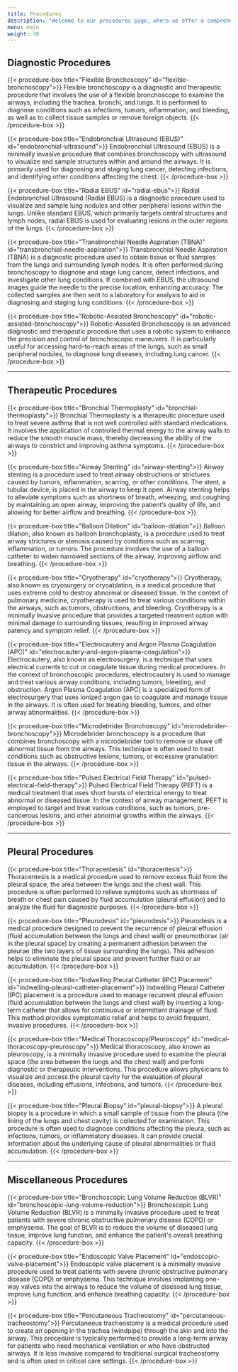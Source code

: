 ```yaml
---
title: Procedures
description: "Welcome to our procedures page, where we offer a comprehensive list of advanced medical services available at Avera St. Luke’s Hospital. Explore our cutting-edge treatments designed to enhance patient care and outcomes."
menu: main
weight: 30
---
```



## Diagnostic Procedures

{{< procedure-box title="Flexible Bronchoscopy" id="flexible-bronchoscopy">}}
Flexible bronchoscopy is a diagnostic and therapeutic procedure that involves the use of a flexible bronchoscope to examine the airways, including the trachea, bronchi, and lungs. It is performed to diagnose conditions such as infections, tumors, inflammation, and bleeding, as well as to collect tissue samples or remove foreign objects. 
{{< /procedure-box >}}

{{< procedure-box title="Endobronchial Ultrasound (EBUS)" id="endobronchial-ultrasound">}}
Endobronchial Ultrasound (EBUS) is a minimally invasive procedure that combines bronchoscopy with ultrasound to visualize and sample structures within and around the airways. It is primarily used for diagnosing and staging lung cancer, detecting infections, and identifying other conditions affecting the chest.
{{< /procedure-box >}}

{{< procedure-box title="Radial EBUS" id="radial-ebus">}}
Radial Endobronchial Ultrasound (Radial EBUS) is a diagnostic procedure used to visualize and sample lung nodules and other peripheral lesions within the lungs. Unlike standard EBUS, which primarily targets central structures and lymph nodes, radial EBUS is used for evaluating lesions in the outer regions of the lungs.
{{< /procedure-box >}}

{{< procedure-box title="Transbronchial Needle Aspiration (TBNA)" id="transbronchial-needle-aspiration">}}
Transbronchial Needle Aspiration (TBNA) is a diagnostic procedure used to obtain tissue or fluid samples from the lungs and surrounding lymph nodes. It is often performed during bronchoscopy to diagnose and stage lung cancer, detect infections, and investigate other lung conditions. If combined with EBUS, the ultrasound images guide the needle to the precise location, enhancing accuracy. The collected samples are then sent to a laboratory for analysis to aid in diagnosing and staging lung conditions.
{{< /procedure-box >}}

{{< procedure-box title="Robotic-Assisted Bronchoscopy" id="robotic-assisted-bronchoscopy">}}
Robotic-Assisted Bronchoscopy is an advanced diagnostic and therapeutic procedure that uses a robotic system to enhance the precision and control of bronchoscopic maneuvers. It is particularly useful for accessing hard-to-reach areas of the lungs, such as small peripheral nodules, to diagnose lung diseases, including lung cancer.
{{< /procedure-box >}}


---


## Therapeutic Procedures

{{< procedure-box title="Bronchial Thermoplasty" id="bronchial-thermoplasty">}}
Bronchial Thermoplasty is a therapeutic procedure used to treat severe asthma that is not well controlled with standard medications. It involves the application of controlled thermal energy to the airway walls to reduce the smooth muscle mass, thereby decreasing the ability of the airways to constrict and improving asthma symptoms.
{{< /procedure-box >}}

{{< procedure-box title="Airway Stenting" id="airway-stenting">}}
Airway stenting is a procedure used to treat airway obstructions or strictures caused by tumors, inflammation, scarring, or other conditions. The stent, a tubular device, is placed in the airway to keep it open. Airway stenting helps to alleviate symptoms such as shortness of breath, wheezing, and coughing by maintaining an open airway, improving the patient’s quality of life, and allowing for better airflow and breathing.
{{< /procedure-box >}}

{{< procedure-box title="Balloon Dilation" id="balloon-dilation">}}
Balloon dilation, also known as balloon bronchoplasty, is a procedure used to treat airway strictures or stenosis caused by conditions such as scarring, inflammation, or tumors. The procedure involves the use of a balloon catheter to widen narrowed sections of the airway, improving airflow and breathing.
{{< /procedure-box >}}

{{< procedure-box title="Cryotherapy" id="cryotherapy">}}
Cryotherapy, also known as cryosurgery or cryoablation, is a medical procedure that uses extreme cold to destroy abnormal or diseased tissue. In the context of pulmonary medicine, cryotherapy is used to treat various conditions within the airways, such as tumors, obstructions, and bleeding. Cryotherapy is a minimally invasive procedure that provides a targeted treatment option with minimal damage to surrounding tissues, resulting in improved airway patency and symptom relief.
{{< /procedure-box >}}

{{< procedure-box title="Electrocautery and Argon Plasma Coagulation (APC)" id="electrocautery-and-argon-plasma-coagulation">}}
Electrocautery, also known as electrosurgery, is a technique that uses electrical currents to cut or coagulate tissue during medical procedures. In the context of bronchoscopic procedures, electrocautery is used to manage and treat various airway conditions, including tumors, bleeding, and obstruction. Argon Plasma Coagulation (APC) is a specialized form of electrosurgery that uses ionized argon gas to coagulate and manage tissue in the airways. It is often used for treating bleeding, tumors, and other airway abnormalities.
{{< /procedure-box >}}

{{< procedure-box title="Microdebrider Bronchoscopy" id="microdebrider-bronchoscopy">}}
Microdebrider bronchoscopy is a procedure that combines bronchoscopy with a microdebrider tool to remove or shave off abnormal tissue from the airways. This technique is often used to treat conditions such as obstructive lesions, tumors, or excessive granulation tissue in the airways.
{{< /procedure-box >}}

{{< procedure-box title="Pulsed Electrical Field Therapy" id="pulsed-electrical-field-therapy">}}
Pulsed Electrical Field Therapy (PEFT) is a medical treatment that uses short bursts of electrical energy to treat abnormal or diseased tissue. In the context of airway management, PEFT is employed to target and treat various conditions, such as tumors, pre-cancerous lesions, and other abnormal growths within the airways.
{{< /procedure-box >}}


---


## Pleural Procedures

{{< procedure-box title="Thoracentesis" id="thoracentesis">}}
Thoracentesis is a medical procedure used to remove excess fluid from the pleural space, the area between the lungs and the chest wall. This procedure is often performed to relieve symptoms such as shortness of breath or chest pain caused by fluid accumulation (pleural effusion) and to analyze the fluid for diagnostic purposes.
{{< /procedure-box >}}

{{< procedure-box title="Pleurodesis" id="pleurodesis">}}
Pleurodesis is a medical procedure designed to prevent the recurrence of pleural effusion (fluid accumulation between the lungs and chest wall) or pneumothorax (air in the pleural space) by creating a permanent adhesion between the pleurae (the two layers of tissue surrounding the lungs). This adhesion helps to eliminate the pleural space and prevent further fluid or air accumulation.
{{< /procedure-box >}}

{{< procedure-box title="Indwelling Pleural Catheter (IPC) Placement" id="indwelling-pleural-catheter-placement">}}
Indwelling Pleural Catheter (IPC) placement is a procedure used to manage recurrent pleural effusion (fluid accumulation between the lungs and chest wall) by inserting a long-term catheter that allows for continuous or intermittent drainage of fluid. This method provides symptomatic relief and helps to avoid frequent, invasive procedures.
{{< /procedure-box >}}

{{< procedure-box title="Medical Thoracoscopy/Pleuroscopy" id="medical-thoracoscopy-pleuroscopy">}}
Medical thoracoscopy, also known as pleuroscopy, is a minimally invasive procedure used to examine the pleural space (the area between the lungs and the chest wall) and perform diagnostic or therapeutic interventions. This procedure allows physicians to visualize and access the pleural cavity for the evaluation of pleural diseases, including effusions, infections, and tumors.
{{< /procedure-box >}}

{{< procedure-box title="Pleural Biopsy" id="pleural-biopsy">}}
A pleural biopsy is a procedure in which a small sample of tissue from the pleura (the lining of the lungs and chest cavity) is collected for examination. This procedure is often used to diagnose conditions affecting the pleura, such as infections, tumors, or inflammatory diseases. It can provide crucial information about the underlying cause of pleural abnormalities or fluid accumulation.
{{< /procedure-box >}}


---


## Miscellaneous Procedures

{{< procedure-box title="Bronchoscopic Lung Volume Reduction (BLVR)" id="bronchoscopic-lung-volume-reduction">}}
Bronchoscopic Lung Volume Reduction (BLVR) is a minimally invasive procedure used to treat patients with severe chronic obstructive pulmonary disease (COPD) or emphysema. The goal of BLVR is to reduce the volume of diseased lung tissue, improve lung function, and enhance the patient's overall breathing capacity.
{{< /procedure-box >}}

{{< procedure-box title="Endoscopic Valve Placement" id="endoscopic-valve-placement">}}
Endoscopic valve placement is a minimally invasive procedure used to treat patients with severe chronic obstructive pulmonary disease (COPD) or emphysema. This technique involves implanting one-way valves into the airways to reduce the volume of diseased lung tissue, improve lung function, and enhance breathing capacity.
{{< /procedure-box >}}

{{< procedure-box title="Percutaneous Tracheostomy" id="percutaneous-tracheostomy">}}
Percutaneous tracheostomy is a medical procedure used to create an opening in the trachea (windpipe) through the skin and into the airway. This procedure is typically performed to provide a long-term airway for patients who need mechanical ventilation or who have obstructed airways. It is less invasive compared to traditional surgical tracheostomy and is often used in critical care settings.
{{< /procedure-box >}}


